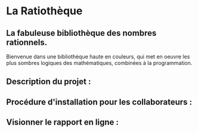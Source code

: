 # La Ratiothèque
## La fabuleuse bibliothèque des nombres rationnels.

Bienvenue dans une bibliothèque haute en couleurs, qui met en oeuvre les plus sombres logiques des mathématiques, combinées à la programmation.

## Description du projet : 

## Procédure d'installation pour les collaborateurs :

## Visionner le rapport en ligne : 